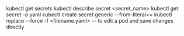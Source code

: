 kubectl get secrets
kubectl describe secret <secret_name>
kubectl get secret <name> -o yaml
kubectl create secret generic <name> --from-literal=<key>=<value>
kubectl replace --force -f <filename.yaml> -- to edit a pod and save changes directly